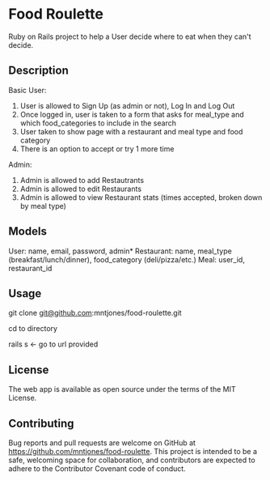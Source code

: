 # Food Roulette

Ruby on Rails project to help a User decide where to eat when they can't decide.

## Description

Basic User:
1. User is allowed to Sign Up (as admin or not), Log In and Log Out 
2. Once logged in, user is taken to a form that asks for meal_type and which food_categories to include in the search
3. User taken to show page with a restaurant and meal type and food category
4. There is an option to accept or try 1 more time

Admin:
1. Admin is allowed to add Restautrants
2. Admin is allowed to edit Restaurants
3. Admin is allowed to view Restaurant stats (times accepted, broken down by meal type)

## Models

User: name, email, password, admin*
Restaurant: name, meal_type (breakfast/lunch/dinner), food_category (deli/pizza/etc.)
Meal: user_id, restaurant_id

## Usage

git clone git@github.com:mntjones/food-roulette.git

cd to directory

rails s <- go to url provided


## License

The web app is available as open source under the terms of the MIT License.


## Contributing

Bug reports and pull requests are welcome on GitHub at https://github.com/mntjones/food-roulette. This project is intended to be a safe, welcoming space for collaboration, and contributors are expected to adhere to the Contributor Covenant code of conduct.